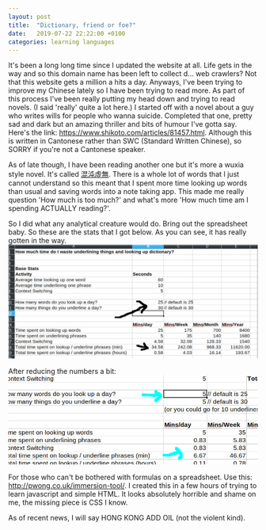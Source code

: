 ```yaml
---
layout: post
title:  "Dictionary, friend or foe?"
date:   2019-07-22 22:22:00 +0100
categories: learning languages
---
```

It's been a long long time since I updated the website at all. Life gets in the way and so this domain name has been left to collect d... web crawlers? Not that this website gets a million a hits a day. Anyways, I've been trying to improve my Chinese lately so I have been trying to read more. As part of this process I've been really putting my head down and trying to read novels. (I said 'really' quite a lot here.) I started off with a novel about a guy who writes wills for people who wanna suicide. Completed that one, pretty sad and dark but an amazing thriller and bits of humour I've gotta say. Here's the link: <https://www.shikoto.com/articles/81457.html>. Although this is written in Cantonese rather than SWC (Standard Written Chinese), so SORRY if you're not a Cantonese speaker.

As of late though, I have been reading another one but it's more a wuxia style novel. It's called [混沌虛無](http://www.auchitsang.com/%e6%ad%90%e5%ad%90%e7%88%ad%e6%95%85%e4%ba%8b/?sn=%E3%80%8A%E6%B7%B7%E6%B2%8C%E8%99%9B%E7%84%A1%E3%80%8B). There is a whole lot of words that I just cannot understand so this meant that I spent more time looking up words than usual and saving words into a note taking app. This made me really question 'How much is too much?' and what's more 'How much time am I spending ACTUALLY reading?'.

So I did what any analytical creature would do. Bring out the spreadsheet baby. So these are the stats that I got below. As you can see, it has really gotten in the way.
![spreadsheet1](/img/spreadsheet1.jpeg)

After reducing the numbers a bit:
![spreadsheet2](/img/spreadsheet2.jpeg)

For those who can't be bothered with formulas on a spreadsheet. Use this: <http://pwong.co.uk/immersion-tool/>. I created this in a few hours of trying to learn javascript and simple HTML. It looks absolutely horrible and shame on me, the missing piece is CSS I know.

As of recent news, I will say HONG KONG ADD OIL (not the violent kind).